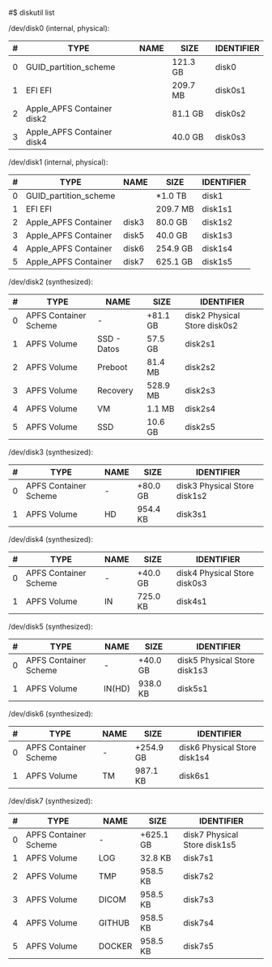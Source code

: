 #$ diskutil list

/dev/disk0 (internal, physical):

\# | TYPE | NAME | SIZE | IDENTIFIER
---|---|---|---|---
0 | GUID_partition_scheme || 121.3 GB | disk0
1 | EFI EFI || 209.7 MB | disk0s1
2 | Apple_APFS Container disk2 || 81.1 GB | disk0s2
3 | Apple_APFS Container disk4 || 40.0 GB | disk0s3

/dev/disk1 (internal, physical):

\# | TYPE | NAME | SIZE | IDENTIFIER
---|---|---|---|---
0 | GUID_partition_scheme | | *1.0 TB | disk1
1 | EFI EFI | | 209.7 MB | disk1s1
2 | Apple_APFS Container | disk3 | 80.0 GB | disk1s2
3 | Apple_APFS Container | disk5 | 40.0 GB | disk1s3
4 | Apple_APFS Container | disk6 | 254.9 GB | disk1s4
5 | Apple_APFS Container | disk7 | 625.1 GB | disk1s5

/dev/disk2 (synthesized):

\# | TYPE | NAME | SIZE | IDENTIFIER
---|---|---|---|---
0 | APFS Container Scheme | - | +81.1 GB | disk2 Physical Store disk0s2
1 | APFS Volume | SSD - Datos | 57.5 GB | disk2s1
2 | APFS Volume | Preboot | 81.4 MB | disk2s2
3 | APFS Volume | Recovery | 528.9 MB | disk2s3
4 | APFS Volume | VM | 1.1 MB | disk2s4
5 | APFS Volume | SSD | 10.6 GB | disk2s5

/dev/disk3 (synthesized):

\# | TYPE | NAME | SIZE | IDENTIFIER
---|---|---|---|---
0 | APFS Container Scheme | - | +80.0 GB | disk3 Physical Store disk1s2
1 | APFS Volume | HD | 954.4 KB | disk3s1

/dev/disk4 (synthesized):

\# | TYPE | NAME | SIZE | IDENTIFIER
---|---|---|---|---
0 | APFS Container Scheme | - | +40.0 GB | disk4 Physical Store disk0s3
1 | APFS Volume | IN | 725.0 KB | disk4s1

/dev/disk5 (synthesized):

\# | TYPE | NAME | SIZE | IDENTIFIER
---|---|---|---|---
0 | APFS Container Scheme | - | +40.0 GB | disk5 Physical Store disk1s3
1 | APFS Volume | IN(HD) | 938.0 KB | disk5s1

/dev/disk6 (synthesized):

\# | TYPE | NAME | SIZE | IDENTIFIER
---|---|---|---|---
0 | APFS Container Scheme | - | +254.9 GB | disk6 Physical Store disk1s4
1 | APFS Volume | TM  | 987.1 KB | disk6s1

/dev/disk7 (synthesized):

\# | TYPE | NAME | SIZE | IDENTIFIER
---|---|---|---|---
0 | APFS Container Scheme | - | +625.1 GB | disk7 Physical Store disk1s5
1 | APFS Volume | LOG | 32.8 KB | disk7s1
2 | APFS Volume | TMP | 958.5 KB | disk7s2
3 | APFS Volume | DICOM | 958.5 KB | disk7s3
4 | APFS Volume | GITHUB | 958.5 KB | disk7s4
5 | APFS Volume | DOCKER | 958.5 KB | disk7s5
